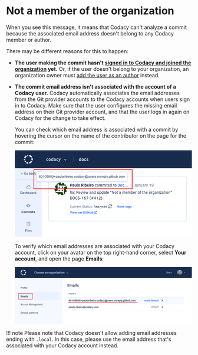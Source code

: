 # Not a member of the organization

When you see this message, it means that Codacy can't analyze a commit because the associated email address doesn't belong to any Codacy member or author.

There may be different reasons for this to happen:

-   **The user making the commit hasn't [signed in to Codacy and joined the organization](../../getting-started/getting-started-with-codacy.md) yet.** Or, if the user doesn't belong to your organization, an organization owner must [add the user as an author](../../organizations/adding-and-managing-authors.md) instead.

-   **The commit email address isn't associated with the account of a Codacy user.** Codacy automatically associates the email addresses from the Git provider accounts to the Codacy accounts when users sign in to Codacy. Make sure that the user configures the missing email address on their Git provider account, and that the user logs in again on Codacy for the change to take effect.

    You can check which email address is associated with a commit by hovering the cursor on the name of the contributor on the page for the commit:

    ![Checking the email address for a commit](images/not-a-member-of-the-organization-commit.png)

    To verify which email addresses are associated with your Codacy account, click on your avatar on the top right-hand corner, select **Your account**, and open the page **Emails**:

    ![Email addresses associated with a user account](images/not-a-member-of-the-organization-account.png)


!!! note
    Please note that Codacy doesn't allow adding email addresses ending with `.local`. In this case, please use the email address that's associated with your Codacy account instead.
